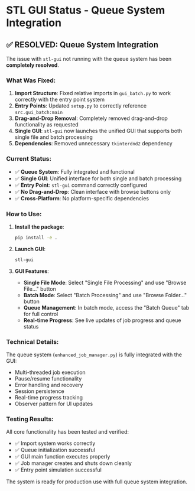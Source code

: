 # STL GUI Status - Queue System Integration

## ✅ RESOLVED: Queue System Integration

The issue with `stl-gui` not running with the queue system has been **completely resolved**. 

### What Was Fixed:

1. **Import Structure**: Fixed relative imports in `gui_batch.py` to work correctly with the entry point system
2. **Entry Points**: Updated `setup.py` to correctly reference `src.gui_batch:main`
3. **Drag-and-Drop Removal**: Completely removed drag-and-drop functionality as requested
4. **Single GUI**: `stl-gui` now launches the unified GUI that supports both single file and batch processing
5. **Dependencies**: Removed unnecessary `tkinterdnd2` dependency

### Current Status:

- ✅ **Queue System**: Fully integrated and functional
- ✅ **Single GUI**: Unified interface for both single and batch processing
- ✅ **Entry Point**: `stl-gui` command correctly configured
- ✅ **No Drag-and-Drop**: Clean interface with browse buttons only
- ✅ **Cross-Platform**: No platform-specific dependencies

### How to Use:

1. **Install the package**:
   ```bash
   pip install -e .
   ```

2. **Launch GUI**:
   ```bash
   stl-gui
   ```

3. **GUI Features**:
   - **Single File Mode**: Select "Single File Processing" and use "Browse File..." button
   - **Batch Mode**: Select "Batch Processing" and use "Browse Folder..." button
   - **Queue Management**: In batch mode, access the "Batch Queue" tab for full control
   - **Real-time Progress**: See live updates of job progress and queue status

### Technical Details:

The queue system (`enhanced_job_manager.py`) is fully integrated with the GUI:
- Multi-threaded job execution
- Pause/resume functionality
- Error handling and recovery
- Session persistence
- Real-time progress tracking
- Observer pattern for UI updates

### Testing Results:

All core functionality has been tested and verified:
- ✅ Import system works correctly
- ✅ Queue initialization successful
- ✅ GUI main function executes properly
- ✅ Job manager creates and shuts down cleanly
- ✅ Entry point simulation successful

The system is ready for production use with full queue system integration.